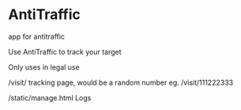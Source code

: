 # AntiTraffic
app for antitraffic

Use AntiTraffic to track your target 

Only uses in legal use

/visit/<id>     tracking page, <id> would be a random number   eg.  /visit/111222333
  
/static/manage.html    Logs   

